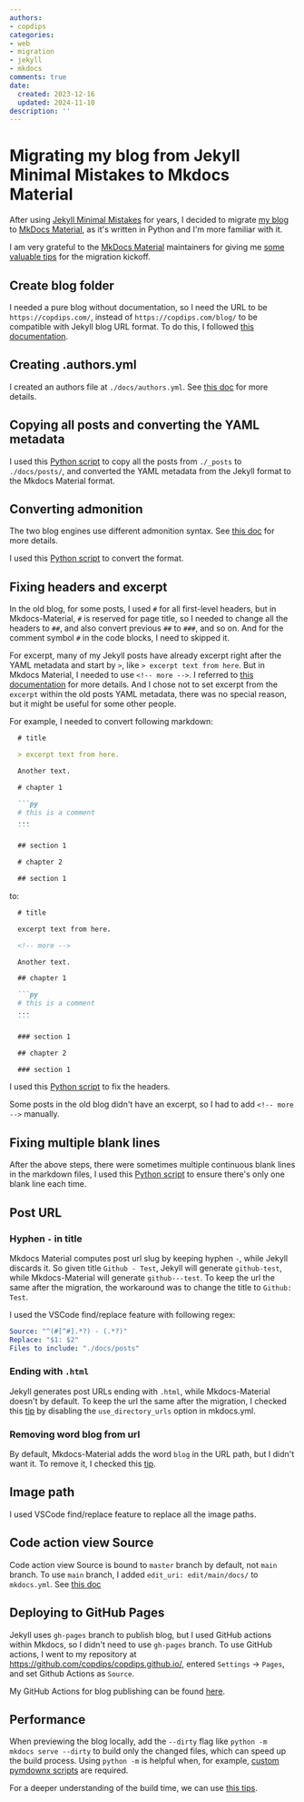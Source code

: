 ```yaml
---
authors:
- copdips
categories:
- web
- migration
- jekyll
- mkdocs
comments: true
date:
  created: 2023-12-16
  updated: 2024-11-10
description: ''
---
```


# Migrating my blog from Jekyll Minimal Mistakes to Mkdocs Material

After using [Jekyll Minimal Mistakes](https://mmistakes.github.io/minimal-mistakes/) for years, I decided to migrate [my blog](https://copdips.com) to [MkDocs Material](https://squidfunk.github.io/mkdocs-material/), as it's written in Python and I'm more familiar with it.

<!-- more -->

I am very grateful to the [MkDocs Material](https://squidfunk.github.io/mkdocs-material/) maintainers for giving me [some valuable tips](https://github.com/squidfunk/mkdocs-material/discussions/6430#discussioncomment-7753446) for the migration kickoff.

## Create blog folder

I needed a pure blog without documentation, so I need the URL to be `https://copdips.com/`, instead of `https://copdips.com/blog/` to be compatible with Jekyll blog URL format. To do this, I followed [this documentation](https://squidfunk.github.io/mkdocs-material/setup/setting-up-a-blog/?h=authors+yml#blog-only).

## Creating .authors.yml

I created an authors file at `./docs/authors.yml`. See [this doc](https://squidfunk.github.io/mkdocs-material/setup/setting-up-a-blog/?h=authors+yml#adding-authors) for more details.

## Copying all posts and converting the YAML metadata

I used this [Python script](https://github.com/copdips/copdips.github.io/blob/main/scripts/jekyll_to_mkdocs/convert_yaml_metadata.py) to copy all the posts from `./_posts` to `./docs/posts/`, and converted the YAML metadata from the Jekyll format to the Mkdocs Material format.

## Converting admonition

The two blog engines use different admonition syntax. See [this doc](https://squidfunk.github.io/mkdocs-material/reference/admonitions/?h=admonition#syntax) for more details.

I used this [Python script](https://github.com/copdips/copdips.github.io/blob/main/scripts/jekyll_to_mkdocs/convert_admonition.py) to convert the format.

## Fixing headers and excerpt

In the old blog, for some posts, I used `#` for all first-level headers, but in Mkdocs-Material, `#` is reserved for page title, so I needed to change all the headers to `##`, and also convert previous `##` to `###`, and so on. And for the comment symbol `#` in the code blocks, I need to skipped it.

For excerpt, many of my Jekyll posts have already excerpt right after the YAML metadata and start by `>`, like `> excerpt text from here`. But in Mkdocs Material, I needed to use `<!-- more -->`. I referred to [this documentation](https://squidfunk.github.io/mkdocs-material/setup/setting-up-a-blog/?h=excerpt#adding-an-excerpt) for more details. And I chose not to set excerpt from the `excerpt` within the old posts YAML metadata, there was no special reason, but it might be useful for some other people.

For example, I needed to convert following markdown:

  ```markdown
    # title

    > excerpt text from here.

    Another text.

    # chapter 1

    ```py
    # this is a comment
    ...
    ```

    ## section 1

    # chapter 2

    ## section 1
  ```

to:

  ```markdown
    # title

    excerpt text from here.

    <!-- more -->

    Another text.

    ## chapter 1

    ```py
    # this is a comment
    ...
    ```

    ### section 1

    ## chapter 2

    ### section 1
  ```

I used this [Python script](https://github.com/copdips/copdips.github.io/blob/main/scripts/fix_headers.py) to fix the headers.

Some posts in the old blog didn't have an excerpt, so I had to add `<!-- more -->` manually.

## Fixing multiple blank lines

After the above steps, there were sometimes multiple continuous blank lines in the markdown files, I used this [Python script](https://github.com/copdips/copdips.github.io/blob/main/scripts/fix_multiple_blank_lines.py) to ensure there's only one blank line each time.

## Post URL

### Hyphen `-` in title

Mkdocs Material computes post url slug by keeping hyphen `-`, while Jekyll discards it. So given title `Github - Test`, Jekyll will generate `github-test`, while Mkdocs-Material will generate `github---test`. To keep the url the same after the migration, the workaround was to change the title to `Github: Test`.

I used the VSCode find/replace feature with following regex:

```yaml
Source: "^(#[^#].*?) - (.*?)"
Replace: "$1: $2"
Files to include: "./docs/posts"
```

### Ending with `.html`

Jekyll generates post URLs ending with `.html`, while Mkdocs-Material doesn't by default. To keep the url the same after the migration, I checked this [tip](https://github.com/squidfunk/mkdocs-material/discussions/6430#discussioncomment-7753446) by disabling the `use_directory_urls` option in mkdocs.yml.

### Removing word blog from url

By default, Mkdocs-Material adds the word `blog` in the URL path, but I didn't want it. To remove it, I checked this [tip](https://github.com/squidfunk/mkdocs-material/discussions/6430#discussioncomment-7753446).

## Image path

I used VSCode find/replace feature to replace all the image paths.

## Code action view Source

Code action view Source is bound to `master` branch by default, not `main` branch. To use `main` branch, I added `edit_uri: edit/main/docs/` to `mkdocs.yml`. See [this doc](https://squidfunk.github.io/mkdocs-material/setup/adding-a-git-repository/?h=content+action#code-actions)

## Deploying to GitHub Pages

Jekyll uses `gh-pages` branch to publish blog, but I used GitHub actions within Mkdocs, so I didn't need to use `gh-pages` branch. To use GitHub actions, I went to my repository at https://github.com/copdips/copdips.github.io/, entered `Settings` -> `Pages`, and set Github Actions as `Source`.

My GitHub Actions for blog publishing can be found [here](https://github.com/copdips/copdips.github.io/blob/main/.github/workflows/build_and_deploy.yml).

## Performance

When previewing the blog locally, add the `--dirty` flag like `python -m mkdocs serve --dirty` to build only the changed files, which can speed up the build process. Using `python -m` is helpful when, for example, [custom pymdownx scripts](../2023/2023-12-17-rendering-csv-as-markdown-table-in-mkdocs-material.md) are required.

For a deeper understanding of the build time, we can use [this tips](https://github.com/mkdocs/mkdocs/issues/3695#issuecomment-2094373134).
